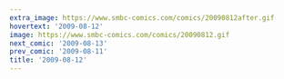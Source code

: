 ```yaml
---
extra_image: https://www.smbc-comics.com/comics/20090812after.gif
hovertext: '2009-08-12'
image: https://www.smbc-comics.com/comics/20090812.gif
next_comic: '2009-08-13'
prev_comic: '2009-08-11'
title: '2009-08-12'
---
```


